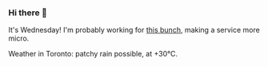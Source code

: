 ### Hi there :wave:

It's Wednesday! I'm probably working for [this bunch](https://github.com/kohofinancial), making a service more micro.

Weather in Toronto: patchy rain possible, at +30°C.
